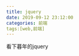 ```yaml
---
title: jquery
date: 2019-09-12 23:12:00
categories: 前端
tags:[web,前端]
---
```

看下暮年的jquery
<!--more-->

